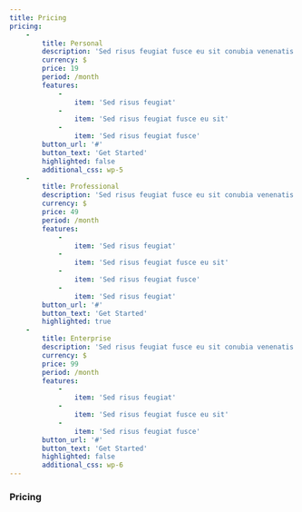 ```yaml
---
title: Pricing
pricing:
    -
        title: Personal
        description: 'Sed risus feugiat fusce eu sit conubia venenatis aliquet nisl cras.'
        currency: $
        price: 19
        period: /month
        features:
            -
                item: 'Sed risus feugiat'
            -
                item: 'Sed risus feugiat fusce eu sit'
            -
                item: 'Sed risus feugiat fusce'
        button_url: '#'
        button_text: 'Get Started'
        highlighted: false
        additional_css: wp-5
    -
        title: Professional
        description: 'Sed risus feugiat fusce eu sit conubia venenatis aliquet nisl cras.'
        currency: $
        price: 49
        period: /month
        features:
            -
                item: 'Sed risus feugiat'
            -
                item: 'Sed risus feugiat fusce eu sit'
            -
                item: 'Sed risus feugiat fusce'
            -
                item: 'Sed risus feugiat'
        button_url: '#'
        button_text: 'Get Started'
        highlighted: true
    -
        title: Enterprise
        description: 'Sed risus feugiat fusce eu sit conubia venenatis aliquet nisl cras.'
        currency: $
        price: 99
        period: /month
        features:
            -
                item: 'Sed risus feugiat'
            -
                item: 'Sed risus feugiat fusce eu sit'
            -
                item: 'Sed risus feugiat fusce'
        button_url: '#'
        button_text: 'Get Started'
        highlighted: false
        additional_css: wp-6
---
```


### Pricing